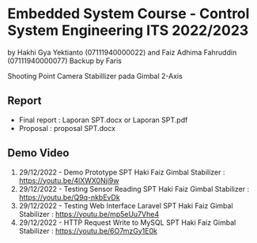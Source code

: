 # Embedded System Course - Control System Engineering ITS 2022/2023
by Hakhi Gya Yektianto (07111940000022) and Faiz Adhima Fahruddin (07111940000077)
Backup by Faris

Shooting Point Camera Stabillizer pada Gimbal 2-Axis

## Report
- Final report : Laporan SPT.docx or Laporan SPT.pdf
- Proposal : proposal SPT.docx

## Demo Video
1. 29/12/2022 - Demo Prototype SPT Haki Faiz Gimbal Stabilizer : https://youtu.be/4lXWX0Nji9w
2. 29/12/2022 - Testing Sensor Reading SPT Haki Faiz Gimbal Stabilizer : https://youtu.be/Q9q-nkbEvDk
3. 29/12/2022 - Testing Web Interface Laravel SPT Haki Faiz Gimbal Stabilizer : https://youtu.be/mp5eUu7Vhe4
4. 29/12/2022 - HTTP Request Write to MySQL SPT Haki Faiz Gimbal Stabilizer : https://youtu.be/6O7mzGy1E0k

